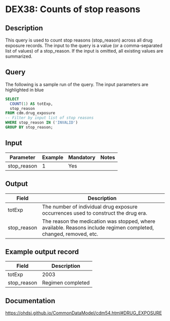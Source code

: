 <!---
Group:drug exposure
Name:DEX38 Counts of stop reasons
Author: Alberto Labarga
CDM Version: 5.4
-->

# DEX38: Counts of stop reasons

## Description
This query is used to count stop reasons (stop_reason) across all drug exposure records.
The input to the query is a value (or a comma-separated list of values) of a stop_reason.
If the input is omitted, all existing values are summarized.

## Query

The following is a sample run of the query. The input parameters are highlighted in  blue

```sql
SELECT
  COUNT(1) AS totExp,
  stop_reason
FROM cdm.drug_exposure
-- Filter by input list of stop reasons
WHERE stop_reason IN ('INVALID')
GROUP BY stop_reason;
```

## Input

|  Parameter |  Example |  Mandatory |  Notes |
| --- | --- | --- | --- |
| stop_reason | 1 | Yes |   


## Output

|  Field |  Description |
| --- | --- |
| totExp | The number of individual drug exposure occurrences used to construct the drug era. |
| stop_reason | The reason the medication was stopped, where available. Reasons include regimen completed, changed, removed, etc. |

## Example output record

|  Field |  Description |
| --- | --- |
| totExp | 2003  |
| stop_reason |  Regimen completed |

## Documentation
https://ohdsi.github.io/CommonDataModel/cdm54.html#DRUG_EXPOSURE
